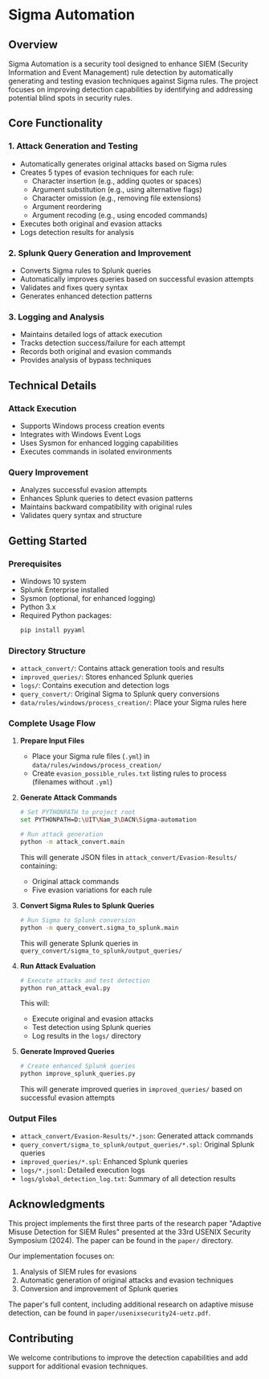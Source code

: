 # Sigma Automation

## Overview
Sigma Automation is a security tool designed to enhance SIEM (Security Information and Event Management) rule detection by automatically generating and testing evasion techniques against Sigma rules. The project focuses on improving detection capabilities by identifying and addressing potential blind spots in security rules.

## Core Functionality

### 1. Attack Generation and Testing
- Automatically generates original attacks based on Sigma rules
- Creates 5 types of evasion techniques for each rule:
  - Character insertion (e.g., adding quotes or spaces)
  - Argument substitution (e.g., using alternative flags)
  - Character omission (e.g., removing file extensions)
  - Argument reordering
  - Argument recoding (e.g., using encoded commands)
- Executes both original and evasion attacks
- Logs detection results for analysis

### 2. Splunk Query Generation and Improvement
- Converts Sigma rules to Splunk queries
- Automatically improves queries based on successful evasion attempts
- Validates and fixes query syntax
- Generates enhanced detection patterns

### 3. Logging and Analysis
- Maintains detailed logs of attack execution
- Tracks detection success/failure for each attempt
- Records both original and evasion commands
- Provides analysis of bypass techniques

## Technical Details

### Attack Execution
- Supports Windows process creation events
- Integrates with Windows Event Logs
- Uses Sysmon for enhanced logging capabilities
- Executes commands in isolated environments

### Query Improvement
- Analyzes successful evasion attempts
- Enhances Splunk queries to detect evasion patterns
- Maintains backward compatibility with original rules
- Validates query syntax and structure

## Getting Started

### Prerequisites
- Windows 10 system
- Splunk Enterprise installed
- Sysmon (optional, for enhanced logging)
- Python 3.x
- Required Python packages:
  ```bash
  pip install pyyaml
  ```

### Directory Structure
- `attack_convert/`: Contains attack generation tools and results
- `improved_queries/`: Stores enhanced Splunk queries
- `logs/`: Contains execution and detection logs
- `query_convert/`: Original Sigma to Splunk query conversions
- `data/rules/windows/process_creation/`: Place your Sigma rules here

### Complete Usage Flow

1. **Prepare Input Files**
   - Place your Sigma rule files (`.yml`) in `data/rules/windows/process_creation/`
   - Create `evasion_possible_rules.txt` listing rules to process (filenames without `.yml`)

2. **Generate Attack Commands**
   ```bash
   # Set PYTHONPATH to project root
   set PYTHONPATH=D:\UIT\Nam_3\DACN\Sigma-automation
   
   # Run attack generation
   python -m attack_convert.main
   ```
   This will generate JSON files in `attack_convert/Evasion-Results/` containing:
   - Original attack commands
   - Five evasion variations for each rule

3. **Convert Sigma Rules to Splunk Queries**
   ```bash
   # Run Sigma to Splunk conversion
   python -m query_convert.sigma_to_splunk.main
   ```
   This will generate Splunk queries in `query_convert/sigma_to_splunk/output_queries/`

4. **Run Attack Evaluation**
   ```bash
   # Execute attacks and test detection
   python run_attack_eval.py
   ```
   This will:
   - Execute original and evasion attacks
   - Test detection using Splunk queries
   - Log results in the `logs/` directory

5. **Generate Improved Queries**
   ```bash
   # Create enhanced Splunk queries
   python improve_splunk_queries.py
   ```
   This will generate improved queries in `improved_queries/` based on successful evasion attempts

### Output Files
- `attack_convert/Evasion-Results/*.json`: Generated attack commands
- `query_convert/sigma_to_splunk/output_queries/*.spl`: Original Splunk queries
- `improved_queries/*.spl`: Enhanced Splunk queries
- `logs/*.jsonl`: Detailed execution logs
- `logs/global_detection_log.txt`: Summary of all detection results

## Acknowledgments
This project implements the first three parts of the research paper "Adaptive Misuse Detection for SIEM Rules" presented at the 33rd USENIX Security Symposium (2024). The paper can be found in the `paper/` directory.

Our implementation focuses on:
1. Analysis of SIEM rules for evasions
2. Automatic generation of original attacks and evasion techniques
3. Conversion and improvement of Splunk queries

The paper's full content, including additional research on adaptive misuse detection, can be found in `paper/usenixsecurity24-uetz.pdf`.

## Contributing
We welcome contributions to improve the detection capabilities and add support for additional evasion techniques.